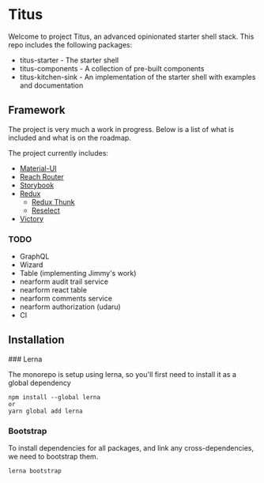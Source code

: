 # Titus

Welcome to project Titus, an advanced opinionated starter shell stack. This repo includes the following packages:

- titus-starter - The starter shell
- titus-components - A collection of pre-built components
- titus-kitchen-sink - An implementation of the starter shell with examples and documentation

## Framework

The project is very much a work in progress. Below is a list of what is included and what is on the roadmap.

The project currently includes:

- [Material-UI](https://material-ui.com/)
- [Reach Router](https://reach.tech/router)
- [Storybook](https://storybook.js.org/)
- [Redux](https://redux.js.org/)
  - [Redux Thunk](https://github.com/reduxjs/redux-thunk)
  - [Reselect](https://github.com/reduxjs/reselect)
- [Victory](https://formidable.com/open-source/victory/docs/)

### TODO

- GraphQL
- Wizard
- Table (implementing Jimmy's work)
- nearform audit trail service
- nearform react table
- nearform comments service
- nearform authorization (udaru)
- CI

## Installation

### Lerna

The monorepo is setup using lerna, so you'll first need to install it as a global dependency

```
npm install --global lerna
or
yarn global add lerna
```

### Bootstrap

To install dependencies for all packages, and link any cross-dependencies, we need to bootstrap them.

```
lerna bootstrap
```
